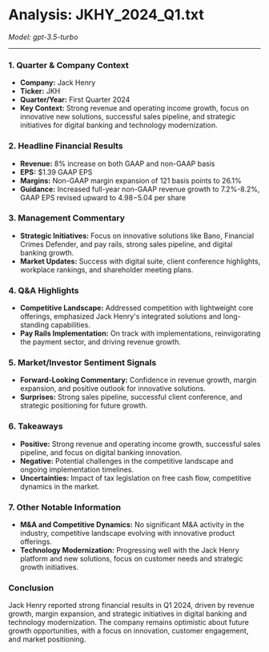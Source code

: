 # Analysis: JKHY_2024_Q1.txt

*Model: gpt-3.5-turbo*

---

### 1. Quarter & Company Context
- **Company:** Jack Henry
- **Ticker:** JKH
- **Quarter/Year:** First Quarter 2024
- **Key Context:** Strong revenue and operating income growth, focus on innovative new solutions, successful sales pipeline, and strategic initiatives for digital banking and technology modernization.

### 2. Headline Financial Results
- **Revenue:** 8% increase on both GAAP and non-GAAP basis
- **EPS:** $1.39 GAAP EPS
- **Margins:** Non-GAAP margin expansion of 121 basis points to 26.1%
- **Guidance:** Increased full-year non-GAAP revenue growth to 7.2%-8.2%, GAAP EPS revised upward to $4.98-$5.04 per share

### 3. Management Commentary
- **Strategic Initiatives:** Focus on innovative solutions like Bano, Financial Crimes Defender, and pay rails, strong sales pipeline, and digital banking growth.
- **Market Updates:** Success with digital suite, client conference highlights, workplace rankings, and shareholder meeting plans.

### 4. Q&A Highlights
- **Competitive Landscape:** Addressed competition with lightweight core offerings, emphasized Jack Henry's integrated solutions and long-standing capabilities.
- **Pay Rails Implementation:** On track with implementations, reinvigorating the payment sector, and driving revenue growth.

### 5. Market/Investor Sentiment Signals
- **Forward-Looking Commentary:** Confidence in revenue growth, margin expansion, and positive outlook for innovative solutions.
- **Surprises:** Strong sales pipeline, successful client conference, and strategic positioning for future growth.

### 6. Takeaways
- **Positive:** Strong revenue and operating income growth, successful sales pipeline, and focus on digital banking innovation.
- **Negative:** Potential challenges in the competitive landscape and ongoing implementation timelines.
- **Uncertainties:** Impact of tax legislation on free cash flow, competitive dynamics in the market.

### 7. Other Notable Information
- **M&A and Competitive Dynamics:** No significant M&A activity in the industry, competitive landscape evolving with innovative product offerings.
- **Technology Modernization:** Progressing well with the Jack Henry platform and new solutions, focus on customer needs and strategic growth initiatives.

### Conclusion
Jack Henry reported strong financial results in Q1 2024, driven by revenue growth, margin expansion, and strategic initiatives in digital banking and technology modernization. The company remains optimistic about future growth opportunities, with a focus on innovation, customer engagement, and market positioning.